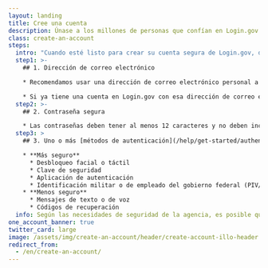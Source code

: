 ```yaml
---
layout: landing
title: Cree una cuenta
description: Únase a los millones de personas que confían en Login.gov para acceder de forma segura a agencias gubernamentales.
class: create-an-account
steps:
  intro: "Cuando esté listo para crear su cuenta segura de Login.gov, deberá proporcionar algunos datos:"
  step1: >-
    ## 1. Dirección de correo electrónico

    * Recomendamos usar una dirección de correo electrónico personal a la que siempre pueda acceder, en lugar de una dirección de correo electrónico del trabajo.

    * Si ya tiene una cuenta en Login.gov con esa dirección de correo electrónico, le enviaremos un correo electrónico para informarle cómo restablecer su contraseña y acceder a la cuenta.
  step2: >-
    ## 2. Contraseña segura

    * Las contraseñas deben tener al menos 12 caracteres y no deben incluir palabras o frases de uso común.
  step3: >
    ## 3. Uno o más [métodos de autenticación](/help/get-started/authentication-methods/) como:

    * **Más seguro**
      * Desbloqueo facial o táctil
      * Clave de seguridad
      * Aplicación de autenticación
      * Identificación militar o de empleado del gobierno federal (PIV/CAC)
    * **Menos seguro**
      * Mensajes de texto o de voz
      * Códigos de recuperación
  info: Según las necesidades de seguridad de la agencia, es posible que necesite comprobar su identidad con un número de Seguro Social, una dirección o una identificación emitida por un estado de los EE. UU.
one_account_banner: true
twitter_card: large
image: /assets/img/create-an-account/header/create-account-illo-header.png
redirect_from:
  - /en/create-an-account/
---
```


